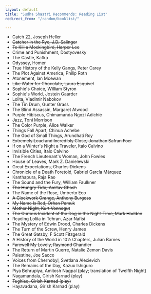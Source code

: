 ```yaml
---
layout: default
title: "Sudha Shastri Recommends: Reading List"
redirect_from: "/random/booklist/"

---
```


  * Catch 22, Joseph Heller
  * <del>Catcher in the Rye, J.D. Salinger</del>
  * <del>To Kill a Mockingbird, Harper Lee</del>
  * Crime and Punishment, Dostyovesky
  * The Castle, Kafka
  * Odyssey, Homer
  * True History of the Kelly Gangs, Peter Carey 
  * The Plot Against America, Philip Roth
  * Atonement, Ian Mcewan
  * <del>Like Water for Chocolate, Laura Esquivel</del>
  * Sophie's Choice, William Styron
  * Sophie's World, Jostein Gaarder
  * Lolita, Vladimir Nabokov
  * The Tin Drum, Gunter Grass
  * The Blind Assassin, Margaret Atwood
  * Purple Hibiscus, Chimamanda Ngozi Adichie
  * Jazz, Toni Morrison
  * The Color Purple, Alice Walker
  * Things Fall Apart, Chinua Achebe 
  * The God of Small Things, Arundhati Roy
  * <del>Extremely Loud and Incredibly Close, Jonathan Safran Foer</del>
  * If on a Winter's Night a Traveler, Italo Calvino
  * Invisible Cities, Italo Calvino
  * The French Lieutenant's Woman, John Fowles
  * House of Leaves, Mark Z. Danielewski
  * <del>Great Expectations, Charles Dickens</del>
  * Chronicle of a Death Foretold, Gabriel García Márquez
  * Kanthapura, Raja Rao
  * The Sound and the Fury, William Faulkner
  * <del>The Hungry Tide, Amitav Ghosh</del>
  * <del>The Name of the Rose, Umberto Eco</del>
  * <del>A Clockwork Orange, Anthony Burgess</del>
  * <del>My Name Is Red, Orhan Pamuk</del>
  * <del>Mother Night, Kurt Vonnegut</del>
  * <del>The Curious Incident of the Dog in the Night-Time, Mark Haddon </del>
  * Reading Lolita in Tehran, Azar Nafisi
  * The Mystery of Edwin Drood, Charles Dickens
  * The Turn of the Screw, Henry James
  * The Great Gatsby, F Scott Fitzgerald
  * A History of the World in 10½ Chapters, Julian Barnes
  * <del>Farewell My Lovely, Raymond Chandler</del>
  * The Return of Martin Guerre, Natalie Zemon Davis
  * Palestine, Joe Sacco
  * Voices from Chernobyl, Svetlana Alexievich
  * The Remains of the Day, Kazuo Ishiguro
  * Piya Behrupiya, Amitosh Nagpal (play; translation of Twelfth Night)
  * Nagamandala, Girish Karnad (play)
  * <del>Tughlaq, Girish Karnad (play)</del>
  * Hayavadana, Girish Karnad (play)
